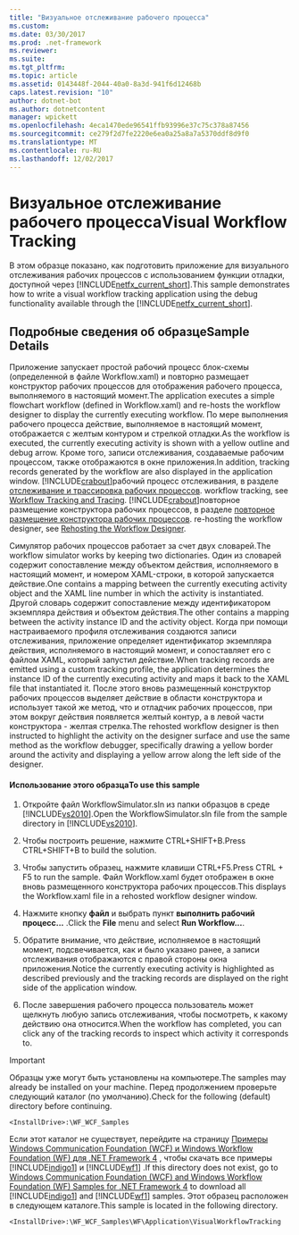 ```yaml
---
title: "Визуальное отслеживание рабочего процесса"
ms.custom: 
ms.date: 03/30/2017
ms.prod: .net-framework
ms.reviewer: 
ms.suite: 
ms.tgt_pltfrm: 
ms.topic: article
ms.assetid: 0143448f-2044-40a0-8a3d-941f6d12468b
caps.latest.revision: "10"
author: dotnet-bot
ms.author: dotnetcontent
manager: wpickett
ms.openlocfilehash: 4eca1470ede96541ffb93996e37c75c378a87456
ms.sourcegitcommit: ce279f2d7fe2220e6ea0a25a8a7a5370ddf8d9f0
ms.translationtype: MT
ms.contentlocale: ru-RU
ms.lasthandoff: 12/02/2017
---
```

# <a name="visual-workflow-tracking"></a><span data-ttu-id="bdd05-102">Визуальное отслеживание рабочего процесса</span><span class="sxs-lookup"><span data-stu-id="bdd05-102">Visual Workflow Tracking</span></span>
<span data-ttu-id="bdd05-103">В этом образце показано, как подготовить приложение для визуального отслеживания рабочих процессов с использованием функции отладки, доступной через [!INCLUDE[netfx_current_short](../../../../includes/netfx-current-short-md.md)].</span><span class="sxs-lookup"><span data-stu-id="bdd05-103">This sample demonstrates how to write a visual workflow tracking application using the debug functionality available through the [!INCLUDE[netfx_current_short](../../../../includes/netfx-current-short-md.md)].</span></span>  
  
## <a name="sample-details"></a><span data-ttu-id="bdd05-104">Подробные сведения об образце</span><span class="sxs-lookup"><span data-stu-id="bdd05-104">Sample Details</span></span>  
 <span data-ttu-id="bdd05-105">Приложение запускает простой рабочий процесс блок-схемы (определенной в файле Workflow.xaml) и повторно размещает конструктор рабочих процессов для отображения рабочего процесса, выполняемого в настоящий момент.</span><span class="sxs-lookup"><span data-stu-id="bdd05-105">The application executes a simple flowchart workflow (defined in Workflow.xaml) and re-hosts the workflow designer to display the currently executing workflow.</span></span> <span data-ttu-id="bdd05-106">По мере выполнения рабочего процесса действие, выполняемое в настоящий момент, отображается с желтым контуром и стрелкой отладки.</span><span class="sxs-lookup"><span data-stu-id="bdd05-106">As the workflow is executed, the currently executing activity is shown with a yellow outline and debug arrow.</span></span> <span data-ttu-id="bdd05-107">Кроме того, записи отслеживания, создаваемые рабочим процессом, также отображаются в окне приложения.</span><span class="sxs-lookup"><span data-stu-id="bdd05-107">In addition, tracking records generated by the workflow are also displayed in the application window.</span></span> [!INCLUDE[crabout](../../../../includes/crabout-md.md)]<span data-ttu-id="bdd05-108">рабочий процесс отслеживания, в разделе [отслеживание и трассировка рабочих процессов](../../../../docs/framework/windows-workflow-foundation/workflow-tracking-and-tracing.md).</span><span class="sxs-lookup"><span data-stu-id="bdd05-108"> workflow tracking, see [Workflow Tracking and Tracing](../../../../docs/framework/windows-workflow-foundation/workflow-tracking-and-tracing.md).</span></span> [!INCLUDE[crabout](../../../../includes/crabout-md.md)]<span data-ttu-id="bdd05-109">повторное размещение конструктора рабочих процессов, в разделе [повторное размещение конструктора рабочих процессов](../../../../docs/framework/windows-workflow-foundation/rehosting-the-workflow-designer.md).</span><span class="sxs-lookup"><span data-stu-id="bdd05-109"> re-hosting the workflow designer, see [Rehosting the Workflow Designer](../../../../docs/framework/windows-workflow-foundation/rehosting-the-workflow-designer.md).</span></span>  
  
 <span data-ttu-id="bdd05-110">Симулятор рабочих процессов работает за счет двух словарей.</span><span class="sxs-lookup"><span data-stu-id="bdd05-110">The workflow simulator works by keeping two dictionaries.</span></span> <span data-ttu-id="bdd05-111">Один из словарей содержит сопоставление между объектом действия, исполняемого в настоящий момент, и номером XAML-строки, в которой запускается действие.</span><span class="sxs-lookup"><span data-stu-id="bdd05-111">One contains a mapping between the currently executing activity object and the XAML line number in which the activity is instantiated.</span></span> <span data-ttu-id="bdd05-112">Другой словарь содержит сопоставление между идентификатором экземпляра действия и объектом действия.</span><span class="sxs-lookup"><span data-stu-id="bdd05-112">The other contains a mapping between the activity instance ID and the activity object.</span></span> <span data-ttu-id="bdd05-113">Когда при помощи настраиваемого профиля отслеживания создаются записи отслеживания, приложение определяет идентификатор экземпляра действия, исполняемого в настоящий момент, и сопоставляет его с файлом XAML, который запустил действие.</span><span class="sxs-lookup"><span data-stu-id="bdd05-113">When tracking records are emitted using a custom tracking profile, the application determines the instance ID of the currently executing activity and maps it back to the XAML file that instantiated it.</span></span> <span data-ttu-id="bdd05-114">После этого вновь размещенный конструктор рабочих процессов выделяет действие в области конструктора и использует такой же метод, что и отладчик рабочих процессов, при этом вокруг действия появляется желтый контур, а в левой части конструктора - желтая стрелка.</span><span class="sxs-lookup"><span data-stu-id="bdd05-114">The rehosted workflow designer is then instructed to highlight the activity on the designer surface and use the same method as the workflow debugger, specifically drawing a yellow border around the activity and displaying a yellow arrow along the left side of the designer.</span></span>  
  
#### <a name="to-use-this-sample"></a><span data-ttu-id="bdd05-115">Использование этого образца</span><span class="sxs-lookup"><span data-stu-id="bdd05-115">To use this sample</span></span>  
  
1.  <span data-ttu-id="bdd05-116">Откройте файл WorkflowSimulator.sln из папки образцов в среде [!INCLUDE[vs2010](../../../../includes/vs2010-md.md)].</span><span class="sxs-lookup"><span data-stu-id="bdd05-116">Open the WorkflowSimulator.sln file from the sample directory in [!INCLUDE[vs2010](../../../../includes/vs2010-md.md)].</span></span>  
  
2.  <span data-ttu-id="bdd05-117">Чтобы построить решение, нажмите CTRL+SHIFT+B.</span><span class="sxs-lookup"><span data-stu-id="bdd05-117">Press CTRL+SHIFT+B to build the solution.</span></span>  
  
3.  <span data-ttu-id="bdd05-118">Чтобы запустить образец, нажмите клавиши CTRL+F5.</span><span class="sxs-lookup"><span data-stu-id="bdd05-118">Press CTRL + F5 to run the sample.</span></span> <span data-ttu-id="bdd05-119">Файл Workflow.xaml будет отображен в окне вновь размещенного конструктора рабочих процессов.</span><span class="sxs-lookup"><span data-stu-id="bdd05-119">This displays the Workflow.xaml file in a rehosted workflow designer window.</span></span>  
  
4.  <span data-ttu-id="bdd05-120">Нажмите кнопку **файл** и выбрать пункт **выполнить рабочий процесс...** .</span><span class="sxs-lookup"><span data-stu-id="bdd05-120">Click the **File** menu and select **Run Workflow...**.</span></span>  
  
5.  <span data-ttu-id="bdd05-121">Обратите внимание, что действие, исполняемое в настоящий момент, подсвечивается, как и было указано ранее, а записи отслеживания отображаются с правой стороны окна приложения.</span><span class="sxs-lookup"><span data-stu-id="bdd05-121">Notice the currently executing activity is highlighted as described previously and the tracking records are displayed on the right side of the application window.</span></span>  
  
6.  <span data-ttu-id="bdd05-122">После завершения рабочего процесса пользователь может щелкнуть любую запись отслеживания, чтобы посмотреть, к какому действию она относится.</span><span class="sxs-lookup"><span data-stu-id="bdd05-122">When the workflow has completed, you can click any of the tracking records to inspect which activity it corresponds to.</span></span>  
  
> [!IMPORTANT]
>  <span data-ttu-id="bdd05-123">Образцы уже могут быть установлены на компьютере.</span><span class="sxs-lookup"><span data-stu-id="bdd05-123">The samples may already be installed on your machine.</span></span> <span data-ttu-id="bdd05-124">Перед продолжением проверьте следующий каталог (по умолчанию).</span><span class="sxs-lookup"><span data-stu-id="bdd05-124">Check for the following (default) directory before continuing.</span></span>  
>   
>  `<InstallDrive>:\WF_WCF_Samples`  
>   
>  <span data-ttu-id="bdd05-125">Если этот каталог не существует, перейдите на страницу [Примеры Windows Communication Foundation (WCF) и Windows Workflow Foundation (WF) для .NET Framework 4](http://go.microsoft.com/fwlink/?LinkId=150780) , чтобы скачать все примеры [!INCLUDE[indigo1](../../../../includes/indigo1-md.md)] и [!INCLUDE[wf1](../../../../includes/wf1-md.md)] .</span><span class="sxs-lookup"><span data-stu-id="bdd05-125">If this directory does not exist, go to [Windows Communication Foundation (WCF) and Windows Workflow Foundation (WF) Samples for .NET Framework 4](http://go.microsoft.com/fwlink/?LinkId=150780) to download all [!INCLUDE[indigo1](../../../../includes/indigo1-md.md)] and [!INCLUDE[wf1](../../../../includes/wf1-md.md)] samples.</span></span> <span data-ttu-id="bdd05-126">Этот образец расположен в следующем каталоге.</span><span class="sxs-lookup"><span data-stu-id="bdd05-126">This sample is located in the following directory.</span></span>  
>   
>  `<InstallDrive>:\WF_WCF_Samples\WF\Application\VisualWorkflowTracking`